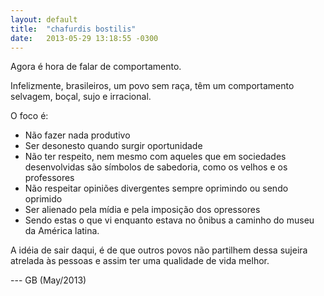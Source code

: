 ```yaml
---
layout: default
title:  "chafurdis bostilis"
date:   2013-05-29 13:18:55 -0300
---
```


Agora é hora de falar de comportamento. 

Infelizmente, brasileiros, um povo sem raça, têm um comportamento selvagem, boçal, sujo e irracional. 

O foco é:
* Não fazer nada produtivo
* Ser desonesto quando surgir oportunidade
* Não ter respeito, nem mesmo com aqueles que em sociedades desenvolvidas são símbolos de sabedoria, como os velhos e os professores
* Não respeitar opiniões divergentes sempre oprimindo ou sendo oprimido 
* Ser alienado pela mídia e pela imposição dos opressores 
* Sendo estas o que vi enquanto estava no ônibus a caminho do museu da América latina. 


A idéia de sair daqui, é de que outros povos não partilhem dessa sujeira atrelada às pessoas e assim ter uma qualidade de vida melhor. 

--- GB (May/2013)
